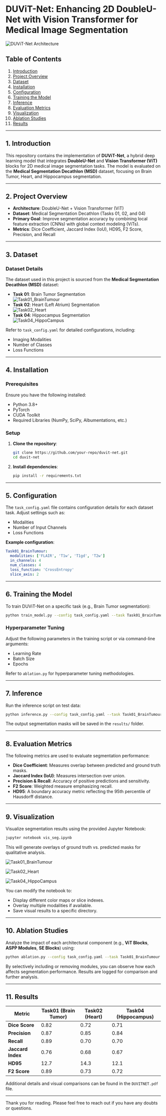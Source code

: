 # DUViT-Net: Enhancing 2D DoubleU-Net with Vision Transformer for Medical Image Segmentation


![DUViT-Net Architecture](images_op/dun.png "DUViT-Net Architecture")

## Table of Contents
1. [Introduction](#1-introduction)  
2. [Project Overview](#2-project-overview)  
3. [Dataset](#3-dataset)  
4. [Installation](#4-installation)  
5. [Configuration](#5-configuration)  
6. [Training the Model](#6-training-the-model)  
7. [Inference](#7-inference)  
8. [Evaluation Metrics](#8-evaluation-metrics)  
9. [Visualization](#9-visualization)  
10. [Ablation Studies](#10-ablation-studies)  
11. [Results](#11-results) 

---

## 1. Introduction
This repository contains the implementation of **DUViT-Net**, a hybrid deep learning model that integrates **DoubleU-Net** and **Vision Transformer (ViT)** blocks for 2D medical image segmentation tasks. The model is evaluated on the **Medical Segmentation Decathlon (MSD)** dataset, focusing on Brain Tumor, Heart, and Hippocampus segmentation.

---

## 2. Project Overview
- **Architecture**: DoubleU-Net + Vision Transformer (ViT)  
- **Dataset**: Medical Segmentation Decathlon (Tasks 01, 02, and 04)  
- **Primary Goal**: Improve segmentation accuracy by combining local feature extraction (CNNs) with global context modeling (ViTs).  
- **Metrics**: Dice Coefficient, Jaccard Index (IoU), HD95, F2 Score, Precision, and Recall  

---

## 3. Dataset

### Dataset Details
The dataset used in this project is sourced from the **Medical Segmentation Decathlon (MSD)** dataset:
- **Task 01**: Brain Tumor Segmentation  
![Task01_BrainTumour](images_op/bt_sample.jpg "Task01_BrainTumour Sample Visualization")
- **Task 02**: Heart (Left Atrium) Segmentation  
![Task02_Heart](images_op/ht_sample.jpg "Task02_Heart Sample Visualization")
- **Task 04**: Hippocampus Segmentation  
![Task04_HippoCampus](images_op/hc_sample.jpg "Task04_HippoCampus Sample Visualization")

Refer to `task_config.yaml` for detailed configurations, including:
- Imaging Modalities  
- Number of Classes  
- Loss Functions  

---

## 4. Installation

### Prerequisites
Ensure you have the following installed:
- Python 3.8+  
- PyTorch  
- CUDA Toolkit  
- Required Libraries (NumPy, SciPy, Albumentations, etc.)  

### Setup
1. **Clone the repository**:
   ```bash
   git clone https://github.com/your-repo/duvit-net.git
   cd duvit-net
   ```
2. **Install dependencies**:
   ```bash
   pip install -r requirements.txt
   ```

---

## 5. Configuration
The `task_config.yaml` file contains configuration details for each dataset task. Adjust settings such as:
- Modalities  
- Number of Input Channels  
- Loss Functions  

**Example configuration**:
```yaml
Task01_BrainTumour:
  modalities: ['FLAIR', 'T1w', 'T1gd', 'T2w']
  in_channels: 4
  num_classes: 4
  loss_function: 'CrossEntropy'
  slice_axis: 2
```

---

## 6. Training the Model

To train DUViT-Net on a specific task (e.g., Brain Tumor segmentation):
```bash
python train_model.py --config task_config.yaml --task Task01_BrainTumour
```

### Hyperparameter Tuning
Adjust the following parameters in the training script or via command-line arguments:
- Learning Rate  
- Batch Size  
- Epochs  

Refer to `ablation.py` for hyperparameter tuning methodologies.

---

## 7. Inference

Run the inference script on test data:
```bash
python inference.py --config task_config.yaml --task Task01_BrainTumour --checkpoint model_checkpoint.pth
```
The output segmentation masks will be saved in the `results/` folder.

---

## 8. Evaluation Metrics

The following metrics are used to evaluate segmentation performance:
- **Dice Coefficient**: Measures overlap between predicted and ground truth masks.  
- **Jaccard Index (IoU)**: Measures intersection over union.  
- **Precision & Recall**: Accuracy of positive predictions and sensitivity.  
- **F2 Score**: Weighted measure emphasizing recall.  
- **HD95**: A boundary accuracy metric reflecting the 95th percentile of Hausdorff distance.

---

## 9. Visualization

Visualize segmentation results using the provided Jupyter Notebook:
```bash
jupyter notebook vis_seg.ipynb
```
This will generate overlays of ground truth vs. predicted masks for qualitative analysis.

![Task01_BrainTumour](images_op/bt_seg1.png "Task01_BrainTumour Prediction Visualization")

![Task02_Heart](images_op/ht_seg.png "Task02_Heart Prediction Visualization")

![Task04_HippoCampus](images_op/hippo_seg.png "Task04_HippoCampus Prediction Visualization")

You can modify the notebook to:
- Display different color maps or slice indexes.  
- Overlay multiple modalities if available.  
- Save visual results to a specific directory.

---

## 10. Ablation Studies

Analyze the impact of each architectural component (e.g., **ViT Blocks**, **ASPP Modules**, **SE Blocks**) using:
```bash
python ablation.py --config task_config.yaml --task Task01_BrainTumour
```
By selectively including or removing modules, you can observe how each affects segmentation performance. Results are logged for comparison and further analysis.

---

## 11. Results

| **Metric**        | **Task01 (Brain Tumor)** | **Task02 (Heart)** | **Task04 (Hippocampus)** |
|-------------------|--------------------------|--------------------|--------------------------|
| **Dice Score**    | 0.82                    | 0.72               | 0.71                     |
| **Precision**     | 0.87                    | 0.85               | 0.84                     |
| **Recall**        | 0.89                    | 0.70               | 0.70                     |
| **Jaccard Index** | 0.76                    | 0.68               | 0.67                     |
| **HD95**          | 12.7                    | 14.3               | 12.1                     |
| **F2 Score**      | 0.89                    | 0.73               | 0.72                     |

Additional details and visual comparisons can be found in the `DUVITNET.pdf` file.

---

Thank you for reading. Please feel free to reach out if you have any doubts or questions.
